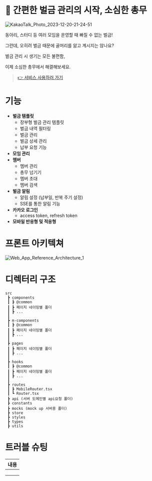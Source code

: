# 📌 간편한 벌금 관리의 시작, 소심한 총무
![KakaoTalk_Photo_2023-12-20-21-24-51](https://github.com/so-sim/front/assets/95389265/ef01c999-2b41-4b9b-922d-220ce655db6c)


동아리, 스터디 등 여러 모임을 운영할 때 빠질 수 없는 벌금!

그런데, 오히려 벌금 때문에 골머리를 앓고 계시지는 않나요?

벌금 관리 시 생기는 모든 불편함,

이제 소심한 총무에서 해결해보세요.


> 
> [👉 서비스 사용하러 가기](https://sosim-manager.com)

# 기능
- **벌금 템플릿**
  - 장부형 벌금 관리 템플릿
  - 벌금 내역 필터링
  - 벌금 관리
  - 벌금 상세 관리
  - 납부 요청 기능
- **모임 관리**
- **멤버**
  - 멤버 관리
  - 총무 넘기기
  - 멤버 초대
  - 멤버 검색
- **벌금 알림**
  - 알림 설정 (납부일, 반복 주기 설정)
  - SSE를 통한 알림 기능
- **카카오 로그인**
  - access token, refresh token
- **모바일 반응형 및 적응형**

# 프론트 아키텍쳐
![Web_App_Reference_Architecture_1](https://github.com/so-sim/front/assets/45344418/b563be64-3a1c-4d79-86ae-58aef84ccc42)


# 디렉터리 구조
```
src
 ┣ components
 ┃ ┣ @common
 ┃ ┣ 페이지 네이밍별 폴더
 ┃ ┣ ...
 ┃ 
 ┣ m-components 
 ┃ ┣ @common
 ┃ ┣ 페이지 네이밍별 폴더
 ┃ ┣ ...
 ┃ 
 ┣ pages
 ┃ ┣ 페이지 네이밍별 폴더
 ┃ ┣ ...
 ┃ 
 ┣ hooks
 ┃ ┣ @common
 ┃ ┣ 페이지 네이밍별 폴더
 ┃ ┣ ...
 ┃ 
 ┣ routes
 ┃ ┣ MobileRouter.tsx
 ┃ ┗ Router.tsx
 ┣ api (서버 도메인별 api요청 폴더)
 ┣ constants 
 ┣ mocks (mock up 서버용 폴더)
 ┣ store 
 ┣ styles
 ┣ types
 ┣ utils
```

# 트러블 슈팅
| 내용                                                                                                          |
| :------------------------------------------------------------------------------------------------------------- |
|     |
|                  |
|  |
